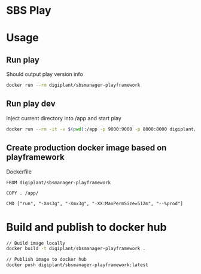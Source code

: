 # SBS Play

# Usage

## Run play
Should output play version info

```bash
docker run --rm digiplant/sbsmanager-playframework
```

## Run play dev
Inject current directory into /app and start play
```bash
docker run --rm -it -v $(pwd):/app -p 9000:9000 -p 8000:8000 digiplant/sbsmanager-playframework run
```

## Create production docker image based on playframework

Dockerfile
```docker
FROM digiplant/sbsmanager-playframework

COPY . /app/

CMD ["run", "-Xms3g", "-Xmx3g", "-XX:MaxPermSize=512m", "--%prod"]
```

# Build and publish to docker hub

```bash
// Build image locally
docker build -t digiplant/sbsmanager-playframework .

// Publish image to docker hub
docker push digiplant/sbsmanager-playframework:latest
```